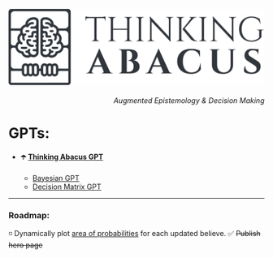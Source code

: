 ![logo](https://raw.githubusercontent.com/franciscoabenza/thinking-abacus/main/landing_page/frontend/resources/transparent.png)

<h6 align="right">Augmented Epistemology & Decision Making</h6>


# GPTs:
- #### ☂️ [Thinking Abacus GPT](https://chat.openai.com/g/g-AW3RlBY4I-thinking-abacus)
  - [Bayesian GPT](https://chat.openai.com/g/g-38nzhDE9y-bayesian-gpt)
  - [Decision Matrix GPT](https://chat.openai.com/g/g-38nzhDE9y-bayesian-gpt)

----------------

### Roadmap:
◽️ Dynamically plot [area of probabilities](https://youtube.com/clip/UgkxArhe_jB5vu-Bx-8Y3eBucPG7ulGPoDyX?si=FtMJme0laWyG8uki) for each updated believe.
  ✅ ~~Publish hero page~~
